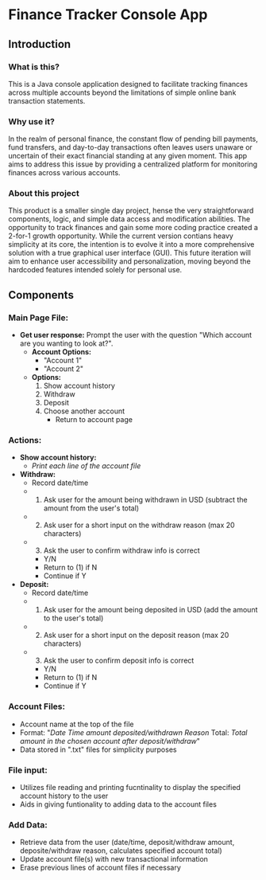 # Finance Tracker Console App

## Introduction

### What is this?

This is a Java console application designed to facilitate tracking finances across multiple accounts beyond the limitations of simple online bank transaction statements.

### Why use it?

In the realm of personal finance, the constant flow of pending bill payments, fund transfers, and day-to-day transactions often leaves users unaware or uncertain of their exact financial standing at any given moment. This app aims to address this issue by providing a centralized platform for monitoring finances across various accounts.

### About this project

This product is a smaller single day project, hense the very straightforward components, logic, and simple data access and modification abilities. The opportunity to track finances and gain some more coding practice created a 2-for-1 growth opportunity. While the current version contians heavy simplicity at its core, the intention is to evolve it into a more comprehensive solution with a true graphical user interface (GUI). This future iteration will aim to enhance user accessibility and personalization, moving beyond the hardcoded features intended solely for personal use.

## Components

### Main Page File:

- **Get user response:** Prompt the user with the question "Which account are you wanting to look at?".
    - **Account Options:**
        - "Account 1"
        - "Account 2"
    - **Options:**
        1. Show account history
        2. Withdraw
        3. Deposit
        4. Choose another account
            - Return to account page

### Actions:

- **Show account history:**
    - *Print each line of the account file*
- **Withdraw:**
    - Record date/time
    - 1. Ask user for the amount being withdrawn in USD (subtract the amount from the user's total)
    - 2. Ask user for a short input on the withdraw reason (max 20 characters)
    - 3. Ask the user to confirm withdraw info is correct
        - Y/N
        - Return to (1) if N
        - Continue if Y
- **Deposit:**
    - Record date/time
    - 1. Ask user for the amount being deposited in USD (add the amount to the user's total)
    - 2. Ask user for a short input on the deposit reason (max 20 characters)
    - 3. Ask the user to confirm deposit info is correct
        - Y/N
        - Return to (1) if N
        - Continue if Y

### Account Files:

- Account name at the top of the file
- Format: "*Date* *Time* *amount deposited/withdrawn* *Reason* Total: *Total amount in the chosen account after deposit/withdraw*"
- Data stored in ".txt" files for simplicity purposes

### File input:

- Utilizes file reading and printing fucntinality to display the specified account history to the user
- Aids in giving funtionality to adding data to the account files

### Add Data:

- Retrieve data from the user (date/time, deposit/withdraw amount, deposite/withdraw reason, calculates specified account total)
- Update account file(s) with new transactional information
- Erase previous lines of account files if necessary

  
